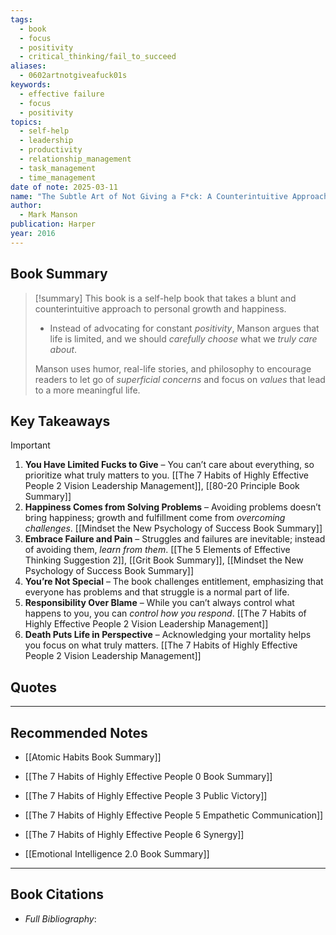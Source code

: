 ```yaml
---
tags:
  - book
  - focus
  - positivity
  - critical_thinking/fail_to_succeed
aliases:
  - 0602artnotgiveafuck01s
keywords:
  - effective failure
  - focus
  - positivity
topics:
  - self-help
  - leadership
  - productivity
  - relationship_management
  - task_management
  - time_management
date of note: 2025-03-11
name: "The Subtle Art of Not Giving a F*ck: A Counterintuitive Approach to Living a Good Life"
author:
  - Mark Manson
publication: Harper
year: 2016
---
```


## Book Summary

>[!summary]
>This book is a self-help book that takes a blunt and counterintuitive approach to personal growth and happiness. 
>- Instead of advocating for constant *positivity*, Manson argues that life is limited, and we should *carefully choose* what we *truly care about*.
>
>Manson uses humor, real-life stories, and philosophy to encourage readers to let go of *superficial concerns* and focus on *values* that lead to a more meaningful life.


## Key Takeaways

>[!important]
> 1. **You Have Limited Fucks to Give** – You can’t care about everything, so prioritize what truly matters to you. [[The 7 Habits of Highly Effective People 2 Vision Leadership Management]], [[80-20 Principle Book Summary]]
> 2. **Happiness Comes from Solving Problems** – Avoiding problems doesn’t bring happiness; growth and fulfillment come from *overcoming challenges*. [[Mindset the New Psychology of Success Book Summary]]
> 3. **Embrace Failure and Pain** – Struggles and failures are inevitable; instead of avoiding them, *learn from them*. [[The 5 Elements of Effective Thinking Suggestion 2]], [[Grit Book Summary]], [[Mindset the New Psychology of Success Book Summary]]
> 4. **You’re Not Special** – The book challenges entitlement, emphasizing that everyone has problems and that struggle is a normal part of life.
> 5. **Responsibility Over Blame** – While you can’t always control what happens to you, you can *control how you respond*. [[The 7 Habits of Highly Effective People 2 Vision Leadership Management]]
> 6. **Death Puts Life in Perspective** – Acknowledging your mortality helps you focus on what truly matters. [[The 7 Habits of Highly Effective People 2 Vision Leadership Management]]

## Quotes





-----------
##  Recommended Notes

- [[Atomic Habits Book Summary]]

- [[The 7 Habits of Highly Effective People 0 Book Summary]]
- [[The 7 Habits of Highly Effective People 3 Public Victory]]
- [[The 7 Habits of Highly Effective People 5 Empathetic Communication]]
- [[The 7 Habits of Highly Effective People 6 Synergy]]

- [[Emotional Intelligence 2.0 Book Summary]]



----------
## Book Citations

- *Full Bibliography*:


